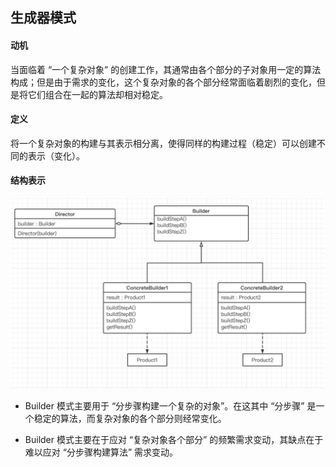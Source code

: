 ## 生成器模式

#### 动机

当面临着 “一个复杂对象” 的创建工作，其通常由各个部分的子对象用一定的算法构成；但是由于需求的变化，这个复杂对象的各个部分经常面临着剧烈的变化，但是将它们组合在一起的算法却相对稳定。

#### 定义

将一个复杂对象的构建与其表示相分离，使得同样的构建过程（稳定）可以创建不同的表示（变化）。

#### 结构表示

![Builder](imgs/Builder.png)

- Builder 模式主要用于 “分步骤构建一个复杂的对象”。在这其中 “分步骤” 是一个稳定的算法，而复杂对象的各个部分则经常变化。

- Builder 模式主要在于应对 “复杂对象各个部分” 的频繁需求变动，其缺点在于难以应对 “分步骤构建算法” 需求变动。